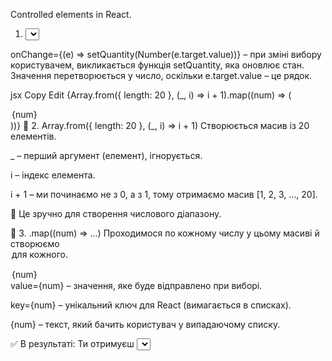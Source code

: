 Controlled elements in React.

<!-- Array.from({ length: 5 }, (_, i) => i); -->
 <!-- //[0, 1, 2, 3, 4] -->

1. <select> – це випадаючий список:
   value={quantity} – прив'язка значення. Це означає, що елемент керований (controlled component): його значення зберігається у стані quantity.

onChange={(e) => setQuantity(Number(e.target.value))} – при зміні вибору користувачем, викликається функція setQuantity, яка оновлює стан. Значення перетворюється у число, оскільки e.target.value – це рядок.

jsx
Copy
Edit
{Array.from({ length: 20 }, (\_, i) => i + 1).map((num) => (

  <option value={num} key={num}>
    {num}
  </option>
))}
🔹 2. Array.from({ length: 20 }, (_, i) => i + 1)
Створюється масив із 20 елементів.

\_ – перший аргумент (елемент), ігнорується.

i – індекс елемента.

i + 1 – ми починаємо не з 0, а з 1, тому отримаємо масив [1, 2, 3, ..., 20].

📌 Це зручно для створення числового діапазону.

🔹 3. .map((num) => ...)
Проходимося по кожному числу у цьому масиві й створюємо <option> для кожного.

<option value={num} key={num}>
  {num}
</option>
value={num} – значення, яке буде відправлено при виборі.

key={num} – унікальний ключ для React (вимагається в списках).

{num} – текст, який бачить користувач у випадаючому списку.

✅ В результаті:
Ти отримуєш <select>, який дозволяє вибрати число від 1 до 20, і це значення зберігається в стані quantity.
